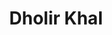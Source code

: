 ---
title: "Dholir Khal"
title_bn: "ধলির খাল"
description: "Dholir khal starts from Chuniya and ends at the Ratai bil."
---